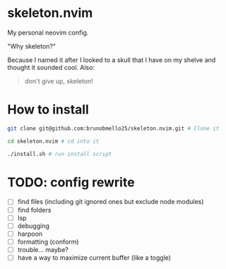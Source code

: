 # skeleton.nvim

My personal neovim config.

"Why skeleton?"

Because I named it after I looked to a skull that I have on my shelve and thought it sounded cool. Also:

> don't give up, skeleton!

# How to install

```bash
git clone git@github.com:brunobmello25/skeleton.nvim.git # Clone it

cd skeleton.nvim # cd into it

./install.sh # run install script
```

# TODO: config rewrite

- [ ] find files (including git ignored ones but exclude node modules)
- [ ] find folders
- [ ] lsp
- [ ] debugging
- [ ] harpoon
- [ ] formatting (conform)
- [ ] trouble... maybe?
- [ ] have a way to maximize current buffer (like a toggle)
